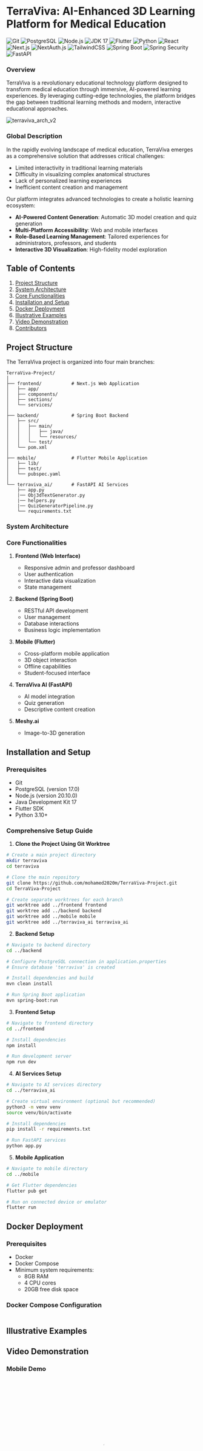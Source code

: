 # TerraViva: AI-Enhanced 3D Learning Platform for Medical Education

![Git](https://img.shields.io/badge/Git-000000?style=flat&logo=git&logoColor=white)
![PostgreSQL](https://img.shields.io/badge/PostgreSQL-17.0-336791?style=flat&logo=postgresql&logoColor=white)
![Node.js](https://img.shields.io/badge/Node.js-20.10.0-339933?style=flat&logo=node.js&logoColor=white)
![JDK 17](https://img.shields.io/badge/JDK-17-007396?style=flat&logo=openjdk&logoColor=white)
![Flutter](https://img.shields.io/badge/Flutter-SDK-02569B?style=flat&logo=flutter&logoColor=white)
![Python](https://img.shields.io/badge/Python-3.10%2B-3776AB?style=flat&logo=python&logoColor=white)
![React](https://img.shields.io/badge/React-18-61DAFB?style=flat&logo=react&logoColor=white)
![Next.js](https://img.shields.io/badge/Next.js-14-000000?style=flat&logo=next.js&logoColor=white)
![NextAuth.js](https://img.shields.io/badge/NextAuth.js-5.0.0--beta.18-000000?style=flat&logo=next.js&logoColor=white)
![TailwindCSS](https://img.shields.io/badge/TailwindCSS-3.4.0-38B2AC?style=flat&logo=tailwindcss&logoColor=white)
![Spring Boot](https://img.shields.io/badge/Spring%20Boot-2.7.0-6DB33F?style=flat&logo=springboot&logoColor=white)
![Spring Security](https://img.shields.io/badge/Spring%20Security-5.0.0-6DB33F?style=flat&logo=springsecurity&logoColor=white)
![FastAPI](https://img.shields.io/badge/FastAPI-0.115.5-009688?style=flat&logo=fastapi&logoColor=white)


### Overview
TerraViva is a revolutionary educational technology platform designed to transform medical education through immersive, AI-powered learning experiences. By leveraging cutting-edge technologies, the platform bridges the gap between traditional learning methods and modern, interactive educational approaches.



![terraviva_arch_v2](assets/images/terraviva_arch_v2.png)


### Global Description
In the rapidly evolving landscape of medical education, TerraViva emerges as a comprehensive solution that addresses critical challenges:
- Limited interactivity in traditional learning materials
- Difficulty in visualizing complex anatomical structures
- Lack of personalized learning experiences
- Inefficient content creation and management

Our platform integrates advanced technologies to create a holistic learning ecosystem:
- **AI-Powered Content Generation**: Automatic 3D model creation and quiz generation
- **Multi-Platform Accessibility**: Web and mobile interfaces
- **Role-Based Learning Management**: Tailored experiences for administrators, professors, and students
- **Interactive 3D Visualization**: High-fidelity model exploration


## Table of Contents
1. [Project Structure](#project-structure)
2. [System Architecture](#system-architecture)
3. [Core Functionalities](#core-functionalities)
4. [Installation and Setup](#installation-and-setup)
5. [Docker Deployment](#docker-deployment)
6. [Illustrative Examples](#illustrative-examples)
7. [Video Demonstration](#video-demonstration)
8. [Contributors](#contributors)



## Project Structure

The TerraViva project is organized into four main branches:

```
TerraViva-Project/
│
├── frontend/           # Next.js Web Application
│   ├── app/
│   ├── components/
│   ├── sections/
│   └── services/
│
├── backend/            # Spring Boot Backend
│   ├── src/
│   │   ├── main/
│   │   │   ├── java/
│   │   │   └── resources/
│   │   └── test/
│   └── pom.xml
│
├── mobile/             # Flutter Mobile Application
│   ├── lib/
│   ├── test/
│   └── pubspec.yaml
│
└── terraviva_ai/       # FastAPI AI Services
    ├── app.py
    |── Obj3dTextGenerator.py
    |── helpers.py
    |── QuizGeneratorPipeline.py
    └── requirements.txt
```
### System Architecture


### Core Functionalities

1. **Frontend (Web Interface)**
   - Responsive admin and professor dashboard
   - User authentication
   - Interactive data visualization
   - State management

2. **Backend (Spring Boot)**
   - RESTful API development
   - User management
   - Database interactions
   - Business logic implementation

3. **Mobile (Flutter)**
   - Cross-platform mobile application
   - 3D object interaction
   - Offline capabilities
   - Student-focused interface

4. **TerraViva AI (FastAPI)**
   - AI model integration
   - Quiz generation
   - Descriptive content creation

5. **Meshy.ai**
   - Image-to-3D generation

## Installation and Setup

### Prerequisites
- Git
- PostgreSQL (version 17.0)
- Node.js (version 20.10.0)
- Java Development Kit 17
- Flutter SDK
- Python 3.10+

### Comprehensive Setup Guide

1. **Clone the Project Using Git Worktree**
```bash
# Create a main project directory
mkdir terraviva
cd terraviva

# Clone the main repository
git clone https://github.com/mohamed2020m/TerraViva-Project.git
cd TerraViva-Project

# Create separate worktrees for each branch
git worktree add ../frontend frontend
git worktree add ../backend backend
git worktree add ../mobile mobile
git worktree add ../terraviva_ai terraviva_ai
```

2. **Backend Setup**
```bash
# Navigate to backend directory
cd ../backend

# Configure PostgreSQL connection in application.properties
# Ensure database 'terraviva' is created

# Install dependencies and build
mvn clean install

# Run Spring Boot application
mvn spring-boot:run
```

3. **Frontend Setup**
```bash
# Navigate to frontend directory
cd ../frontend

# Install dependencies
npm install

# Run development server
npm run dev
```

4. **AI Services Setup**
```bash
# Navigate to AI services directory
cd ../terraviva_ai

# Create virtual environment (optional but recommended)
python3 -m venv venv
source venv/bin/activate

# Install dependencies
pip install -r requirements.txt

# Run FastAPI services
python app.py
```

5. **Mobile Application**
```bash
# Navigate to mobile directory
cd ../mobile

# Get Flutter dependencies
flutter pub get

# Run on connected device or emulator
flutter run
```

## Docker Deployment

### Prerequisites
- Docker
- Docker Compose
- Minimum system requirements:
  - 8GB RAM
  - 4 CPU cores
  - 20GB free disk space

### Docker Compose Configuration

```yaml

```

## Illustrative Examples

## Video Demonstration

### Mobile Demo

<p align="center">
   <video width="320" height="440" controls poster="assets/images/play.gif">
      <source src="https://youtu.be/Uo_EKDMx88w" type="video/mp4">
      Your browser does not support the video tag.
   </video>
</p>

### Web Demo

TODO:

## Contributors

| Mohammed Belkarradi       | Abderrahmane Ouaday     | Mohamed Essabir        |
|---------------------------|-------------------------|------------------------|
| ![GitHub](https://img.icons8.com/ios/30/000000/github.png) [GitHub](#)  | ![GitHub](https://img.icons8.com/ios/30/000000/github.png) [GitHub](#)  | ![GitHub](https://img.icons8.com/ios/30/000000/github.png) [GitHub](https://github.com/mohamed2020m)  |
| ![LinkedIn](https://img.icons8.com/ios/30/000000/linkedin.png) [LinkedIn](#) | ![LinkedIn](https://img.icons8.com/ios/30/000000/linkedin.png) [LinkedIn](#) | ![LinkedIn](https://img.icons8.com/ios/30/000000/linkedin.png) [LinkedIn](https://www.linkedin.com/in/mohamed-essabir) |
| ![Website](https://img.icons8.com/ios/30/000000/internet.png) [Website](#) | ![Website](https://img.icons8.com/ios/30/000000/internet.png) [Website](#) | ![Website](https://img.icons8.com/ios/30/000000/internet.png) [Website](https://leeuw.vercel.app/) |

  
## License
MIT License (See LICENSE file in repository)
